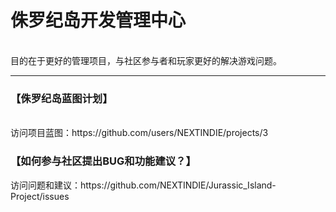 # 侏罗纪岛开发管理中心
<br/>
  目的在于更好的管理项目，与社区参与者和玩家更好的解决游戏问题。
<hr/>
<h3>【侏罗纪岛蓝图计划】</h3>
<br/>
访问项目蓝图：https://github.com/users/NEXTINDIE/projects/3
<br>
<h3>【如何参与社区提出BUG和功能建议？】</h3>
访问问题和建议：https://github.com/NEXTINDIE/Jurassic_Island-Project/issues

